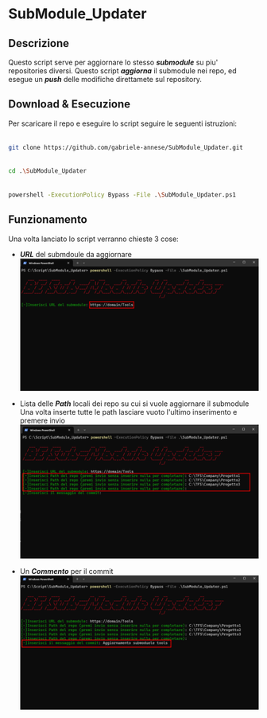 # SubModule_Updater

  

## Descrizione

Questo script serve per aggiornare lo stesso ***submodule*** su piu' repositories diversi.
Questo script ***aggiorna*** il submodule nei repo, ed esegue un ***push*** delle modifiche direttamete sul repository.

## Download & Esecuzione

Per scaricare il repo e eseguire lo script seguire le seguenti istruzioni:

```bash

git clone https://github.com/gabriele-annese/SubModule_Updater.git

```

```bash

cd .\SubModule_Updater

```

```bash

powershell -ExecutionPolicy Bypass -File .\SubModule_Updater.ps1

```
## Funzionamento

Una volta lanciato lo script verranno chieste 3 cose:

* ***URL*** del submdoule da aggiornare 
    ![Alt text](./img/URLSubModule.png)

* Lista delle ***Path*** locali dei repo su cui si vuole aggiornare il submodule
    Una volta inserte tutte le path lasciare vuoto l'ultimo inserimento e premere invio
    ![Alt text](./img/Path.png)

* Un ***Commento*** per il commit 
    ![Alt text](./img/Commit.png)

